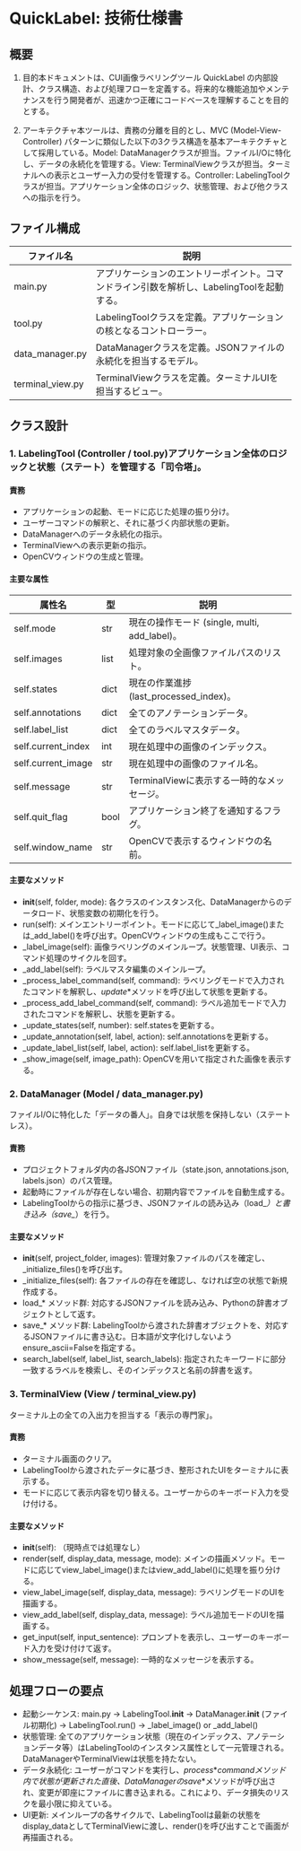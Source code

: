 # QuickLabel: 技術仕様書
## 概要  
1. 目的本ドキュメントは、CUI画像ラベリングツール QuickLabel の内部設計、クラス構造、および処理フローを定義する。将来的な機能追加やメンテナンスを行う開発者が、迅速かつ正確にコードベースを理解することを目的とする。

2. アーキテクチャ本ツールは、責務の分離を目的とし、MVC (Model-View-Controller) パターンに類似した以下の3クラス構造を基本アーキテクチャとして採用している。Model: DataManagerクラスが担当。ファイルI/Oに特化し、データの永続化を管理する。View: TerminalViewクラスが担当。ターミナルへの表示とユーザー入力の受付を管理する。Controller: LabelingToolクラスが担当。アプリケーション全体のロジック、状態管理、および他クラスへの指示を行う。

## ファイル構成
| ファイル名 | 説明 |
| --- | --- |
| main.py | アプリケーションのエントリーポイント。コマンドライン引数を解析し、LabelingToolを起動する。 |
| tool.py | LabelingToolクラスを定義。アプリケーションの核となるコントローラー。 | 
| data_manager.py | DataManagerクラスを定義。JSONファイルの永続化を担当するモデル。 |
| terminal_view.py | TerminalViewクラスを定義。ターミナルUIを担当するビュー。 |

## クラス設計
### 1. LabelingTool (Controller / tool.py)アプリケーション全体のロジックと状態（ステート）を管理する「司令塔」。  
#### 責務
- アプリケーションの起動、モードに応じた処理の振り分け。
- ユーザーコマンドの解釈と、それに基づく内部状態の更新。
- DataManagerへのデータ永続化の指示。
- TerminalViewへの表示更新の指示。
- OpenCVウィンドウの生成と管理。

#### 主要な属性
| 属性名 | 型 | 説明 |
| --- | --- | --- |
| self.mode | str | 現在の操作モード (single, multi, add_label)。|
| self.images | list | 処理対象の全画像ファイルパスのリスト。 |
| self.states | dict | 現在の作業進捗 (last_processed_index)。 |
| self.annotations | dict | 全てのアノテーションデータ。 |
| self.label_list | dict | 全てのラベルマスタデータ。 |
| self.current_index | int | 現在処理中の画像のインデックス。 |
| self.current_image | str | 現在処理中の画像のファイル名。 |
| self.message | str | TerminalViewに表示する一時的なメッセージ。|
| self.quit_flag | bool | アプリケーション終了を通知するフラグ。 |
| self.window_name | str | OpenCVで表示するウィンドウの名前。 |

#### 主要なメソッド
- __init__(self, folder, mode): 各クラスのインスタンス化、DataManagerからのデータロード、状態変数の初期化を行う。
- run(self): メインエントリーポイント。モードに応じて_label_image()または_add_label()を呼び出す。OpenCVウィンドウの生成もここで行う。
- _label_image(self): 画像ラベリングのメインループ。状態管理、UI表示、コマンド処理のサイクルを回す。
- _add_label(self): ラベルマスタ編集のメインループ。
- _process_label_command(self, command): ラベリングモードで入力されたコマンドを解釈し、_update_*メソッドを呼び出して状態を更新する。
- _process_add_label_command(self, command): ラベル追加モードで入力されたコマンドを解釈し、状態を更新する。
- _update_states(self, number): self.statesを更新する。
- _update_annotation(self, label, action): self.annotationsを更新する。
- _update_label_list(self, label, action): self.label_listを更新する。
- _show_image(self, image_path): OpenCVを用いて指定された画像を表示する。

### 2. DataManager (Model / data_manager.py)
ファイルI/Oに特化した「データの番人」。自身では状態を保持しない（ステートレス）。
#### 責務
- プロジェクトフォルダ内の各JSONファイル（state.json, annotations.json, labels.json）のパス管理。
- 起動時にファイルが存在しない場合、初期内容でファイルを自動生成する。
- LabelingToolからの指示に基づき、JSONファイルの読み込み（load_*）と書き込み（save_*）を行う。

#### 主要なメソッド
- __init__(self, project_folder, images): 管理対象ファイルのパスを確定し、_initialize_files()を呼び出す。
- _initialize_files(self): 各ファイルの存在を確認し、なければ空の状態で新規作成する。
- load_* メソッド群: 対応するJSONファイルを読み込み、Pythonの辞書オブジェクトとして返す。
- save_* メソッド群: LabelingToolから渡された辞書オブジェクトを、対応するJSONファイルに書き込む。日本語が文字化けしないようensure_ascii=Falseを指定する。
- search_label(self, label_list, search_labels): 指定されたキーワードに部分一致するラベルを検索し、そのインデックスと名前の辞書を返す。

### 3. TerminalView (View / terminal_view.py)
ターミナル上の全ての入出力を担当する「表示の専門家」。
#### 責務
- ターミナル画面のクリア。
- LabelingToolから渡されたデータに基づき、整形されたUIをターミナルに表示する。
- モードに応じて表示内容を切り替える。ユーザーからのキーボード入力を受け付ける。

#### 主要なメソッド
- __init__(self): （現時点では処理なし）
- render(self, display_data, message, mode): メインの描画メソッド。モードに応じてview_label_image()またはview_add_label()に処理を振り分ける。
- view_label_image(self, display_data, message): ラベリングモードのUIを描画する。
- view_add_label(self, display_data, message): ラベル追加モードのUIを描画する。
- get_input(self, input_sentence): プロンプトを表示し、ユーザーのキーボード入力を受け付けて返す。
- show_message(self, message): 一時的なメッセージを表示する。

## 処理フローの要点
- 起動シーケンス: main.py -> LabelingTool.__init__ -> DataManager.__init__ (ファイル初期化) -> LabelingTool.run() -> _label_image() or _add_label()
- 状態管理: 全てのアプリケーション状態（現在のインデックス、アノテーションデータ等）はLabelingToolのインスタンス属性として一元管理される。DataManagerやTerminalViewは状態を持たない。
- データ永続化: ユーザーがコマンドを実行し、_process_*_commandメソッド内で状態が更新された直後、DataManagerのsave_*メソッドが呼び出され、変更が即座にファイルに書き込まれる。これにより、データ損失のリスクを最小限に抑えている。
- UI更新: メインループの各サイクルで、LabelingToolは最新の状態をdisplay_dataとしてTerminalViewに渡し、render()を呼び出すことで画面が再描画される。